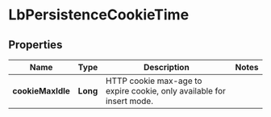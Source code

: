 # LbPersistenceCookieTime

## Properties
Name | Type | Description | Notes
------------ | ------------- | ------------- | -------------
**cookieMaxIdle** | **Long** | HTTP cookie max-age to expire cookie, only available for insert mode.  | 
